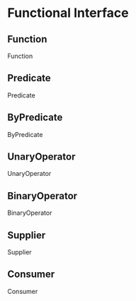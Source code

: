# Functional Interface #

## Function ##

Function

## Predicate ##

Predicate

## ByPredicate ##

ByPredicate

## UnaryOperator ##

UnaryOperator

## BinaryOperator ##

BinaryOperator

## Supplier ##

Supplier

## Consumer ##

Consumer

